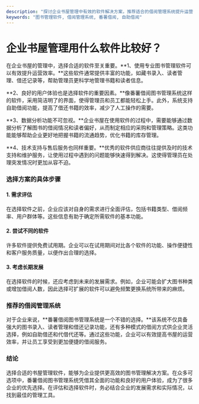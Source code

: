 ```yaml
---
description: "探讨企业书屋管理中有效的软件解决方案，推荐适合的借阅管理系统提升运营效率。"
keywords: "图书管理软件, 借阅管理系统, 番薯借阅, 自助借阅"
---
```

# 企业书屋管理用什么软件比较好？

在企业书屋的管理中，选择合适的软件至关重要。**1、使用专业图书管理软件可以有效提升运营效率。**这些软件通常提供丰富的功能，如藏书录入、读者管理、借还记录等，帮助管理员更科学地管理书籍和读者信息。

**2、良好的用户体验也是选择软件的重要因素。**像番薯借阅图书管理系统这样的软件，采用简洁明了的界面，使得管理员和员工都能轻松上手。此外，系统支持自助借阅功能，提高了借还书籍的效率，减少了人工操作的需要。

**3、数据分析功能不可忽视。**企业书屋在使用软件的过程中，需要能够通过数据分析了解图书的借阅情况和读者偏好，从而制定相应的采购和管理策略。这类功能能够帮助企业更好地把握书籍的流通趋势，优化书籍的库存管理。

**4、技术支持与售后服务也同样重要。**优秀的软件供应商往往提供及时的技术支持和维护服务，让使用过程中遇到的问题能够快速得到解决。这使得管理员在处理突发情况时更加从容不迫。

### 选择方案的具体步骤

#### 1. 需求评估
在选择软件之前，企业应该对自身的需求进行全面评估，包括书籍类型、借阅频率、用户群体等。这些信息有助于确定所需软件的基本功能。

#### 2. 尝试不同的软件
许多软件提供免费试用期。企业可以在试用期间对比各个软件的功能、操作便捷性和客户服务质量，以便作出合理的选择。

#### 3. 考虑长期发展
在选择软件的时候，还应考虑到未来的发展需求。例如，企业可能会扩大图书种类或增加借阅人数，因此选择可扩展的软件可以避免频繁更换系统所带来的麻烦。

### 推荐的借阅管理系统

对于企业来说，**番薯借阅图书管理系统是一个不错的选择。**该系统不仅具备强大的图书录入、读者管理和借还记录功能，还有多种模式的借阅方式供企业灵活选择，例如自助借还和代借代还等。通过这些功能，企业可以有效提高书屋的运营效率，并让员工享受到更加便捷的借阅服务。

### 结论

选择合适的书屋管理软件，能够为企业提供更高效的图书管理解决方案。在众多可选项中，番薯借阅图书管理系统凭借其全面的功能和良好的用户体验，成为了很多企业的优先选择。在评估和选择软件时，务必结合企业的发展需求和实际情况，以找到最佳的管理工具。
